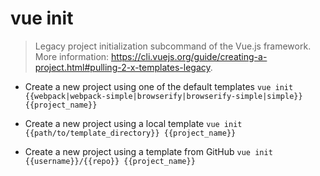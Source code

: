 # vue init
> Legacy project initialization subcommand of the Vue.js framework.
> More information: <https://cli.vuejs.org/guide/creating-a-project.html#pulling-2-x-templates-legacy>.

- Create a new project using one of the default templates
`vue init {{webpack|webpack-simple|browserify|browserify-simple|simple}} {{project_name}}`

- Create a new project using a local template
`vue init {{path/to/template_directory}} {{project_name}}`

- Create a new project using a template from GitHub
`vue init {{username}}/{{repo}} {{project_name}}`
